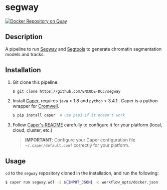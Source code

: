 # segway

[![Docker Repository on Quay](https://quay.io/repository/encode-dcc/segway/status "Docker Repository on Quay")](https://quay.io/repository/encode-dcc/segway)

## Description

A pipeline to run [Segway](https://segway.hoffmanlab.org/) and [Segtools](https://hoffmanlab.org/proj/segtools/) to generate chromatin segmentation models and tracks.

## Installation

1) Git clone this pipeline.
    ```bash
    $ git clone https://github.com/ENCODE-DCC/segway
    ```

2) Install [Caper](https://github.com/ENCODE-DCC/caper), requires `java` > 1.8 and `python` > 3.4.1 . Caper is a python wrapper for [Cromwell](https://github.com/broadinstitute/cromwell).
    ```bash
    $ pip install caper  # use pip3 if it doesn't work
    ```

3) Follow [Caper's README](https://github.com/ENCODE-DCC/caper) carefully to configure it for your platform (local, cloud, cluster, etc.)
    > **IMPORTANT**: Configure your Caper configuration file `~/.caper/default.conf` correctly for your platform.

## Usage

`cd` to the `segway` repository cloned in the installation, and run the following:

```bash
$ caper run segway.wdl -i ${INPUT_JSON} -o workflow_opts/docker.json
```
